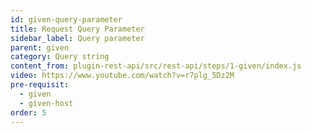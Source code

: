 ```yaml
---
id: given-query-parameter
title: Request Query Parameter
sidebar_label: Query parameter
parent: given
category: Query string
content_from: plugin-rest-api/src/rest-api/steps/1-given/index.js
video: https://www.youtube.com/watch?v=r7plg_5Dz2M
pre-requisit:
  - given
  - given-host
order: 5
---
```


